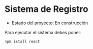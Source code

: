 <h1> Sistema de Registro </h1>

- Estado del proyecto: En construcción

Para ejecutar el sistema debes poner:

```npm istall react```
